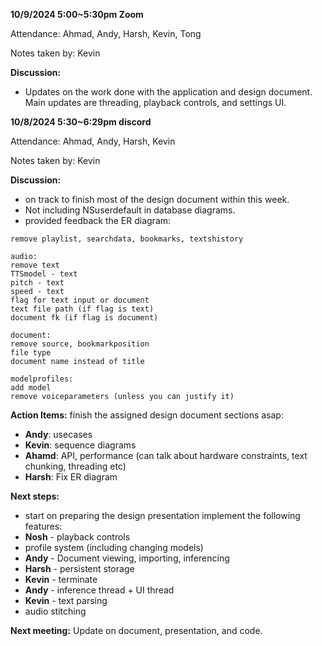 **10/9/2024 5:00~5:30pm Zoom**

Attendance: Ahmad, Andy, Harsh, Kevin, Tong

Notes taken by: Kevin

**Discussion:**
- Updates on the work done with the application and design document. Main updates are threading, playback controls, and settings UI.



**10/8/2024 5:30~6:29pm discord**

Attendance: Ahmad, Andy, Harsh, Kevin

Notes taken by: Kevin

**Discussion:**
- on track to finish most of the design document within this week.
- Not including NSuserdefault in database diagrams.
- provided feedback the ER diagram:
```
remove playlist, searchdata, bookmarks, textshistory

audio:
remove text
TTSmodel - text
pitch - text
speed - text
flag for text input or document
text file path (if flag is text)
document fk (if flag is document)

document:
remove source, bookmarkposition
file type
document name instead of title

modelprofiles:
add model
remove voiceparameters (unless you can justify it) 
```


**Action Items:**
finish the assigned design document sections asap:
- **Andy**: usecases
- **Kevin**: sequence diagrams
- **Ahamd**: API, performance (can talk about hardware constraints, text chunking, threading etc)
- **Harsh**: Fix ER diagram

**Next steps:**
- start on preparing the design presentation
implement the following features:
- **Nosh** - playback controls
- profile system (including changing models)
- **Andy** - Document viewing, importing, inferencing
- **Harsh** - persistent storage
- **Kevin** - terminate
- **Andy** - inference thread + UI thread
- **Kevin** - text parsing
- audio stitching

**Next meeting:**
Update on document, presentation, and code.
